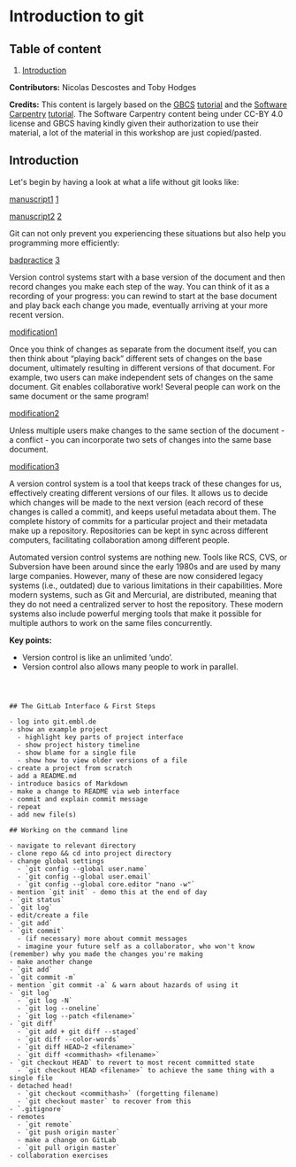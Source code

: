 # Introduction to git

## Table of content

1. [Introduction](#introduction)


**Contributors:** Nicolas Descostes and Toby Hodges

**Credits:** This content is largely based on the [GBCS](https://gbcs.embl.de/portal/tiki-index.php) [tutorial](https://gbservices.embl.de/git-conda/) and the [Software Carpentry](https://software-carpentry.org/) [tutorial](https://swcarpentry.github.io/git-novice/). 
The Software Carpentry content being under CC-BY 4.0 license and GBCS having kindly given their authorization to use their material, a lot of the material in this workshop are just copied/pasted.

 
## Introduction

Let's begin by having a look at what a life without git looks like:

[manuscript1](pictures/intro1.jpeg)
[1](https://medium.com/@fredrick.adegoke/version-control-systems-source-code-banking-efcbb9272aee)

[manuscript2](pictures/intro2.jpeg)
[2](http://www.phdcomics.com)

Git can not only prevent you experiencing these situations but also help you programming more efficiently:

[badpractice](pictures/intro3.jpeg)
[3](http://www.phdcomics.com)

Version control systems start with a base version of the document and then record changes you make each step of the way. You can think of it as a recording of your progress: you can rewind to start at the base document and play back each change you made, eventually arriving at your more recent version.

[modification1](pictures/intro4.jpeg)

Once you think of changes as separate from the document itself, you can then think about “playing back” different sets of changes on the base document, ultimately resulting in different versions of that document. For example, two users can make independent sets of changes on the same document. Git enables collaborative work! Several people can work on the same document or the same program!

[modification2](pictures/intro5.jpeg)

Unless multiple users make changes to the same section of the document - a conflict - you can incorporate two sets of changes into the same base document.

[modification3](pictures/intro6.jpeg)

A version control system is a tool that keeps track of these changes for us, effectively creating different versions of our files. It allows us to decide which changes will be made to the next version (each record of these changes is called a commit), and keeps useful metadata about them. The complete history of commits for a particular project and their metadata make up a repository. Repositories can be kept in sync across different computers, facilitating collaboration among different people.

Automated version control systems are nothing new. Tools like RCS, CVS, or Subversion have been around since the early 1980s and are used by many large companies. However, many of these are now considered legacy systems (i.e., outdated) due to various limitations in their capabilities. More modern systems, such as Git and Mercurial, are distributed, meaning that they do not need a centralized server to host the repository. These modern systems also include powerful merging tools that make it possible for multiple authors to work on the same files concurrently.

**Key points:**
  * Version control is like an unlimited ‘undo’.
  * Version control also allows many people to work in parallel.






~~~~~~~~~~~~~~~~~~~~~~~~~~~~~~~~~~~~~~~~~~~~~~~~~~~~~~~~~~~~~~~~~~~~~~~~~~~~~~~~~~~~



## The GitLab Interface & First Steps

- log into git.embl.de
- show an example project
  - highlight key parts of project interface
  - show project history timeline
  - show blame for a single file
  - show how to view older versions of a file
- create a project from scratch
- add a README.md
- introduce basics of Markdown
- make a change to README via web interface
- commit and explain commit message
- repeat
- add new file(s)

## Working on the command line

- navigate to relevant directory
- clone repo && cd into project directory
- change global settings
  - `git config --global user.name`
  - `git config --global user.email`
  - `git config --global core.editor "nano -w"`
- mention `git init` - demo this at the end of day
- `git status`
- `git log`
- edit/create a file
- `git add`
- `git commit`
  - (if necessary) more about commit messages
  - imagine your future self as a collaborator, who won't know (remember) why you made the changes you're making
- make another change
- `git add`
- `git commit -m`
- mention `git commit -a` & warn about hazards of using it
- `git log`
  - `git log -N`
  - `git log --oneline`
  - `git log --patch <filename>`
- `git diff`
  - `git add + git diff --staged`
  - `git diff --color-words`
  - `git diff HEAD~2 <filename>`
  - `git diff <commithash> <filename>`
- `git checkout HEAD` to revert to most recent committed state
  - `git checkout HEAD <filename>` to achieve the same thing with a single file
- detached head!
  - `git checkout <commithash>` (forgetting filename)
  - `git checkout master` to recover from this
- `.gitignore`
- remotes
  - `git remote`
  - `git push origin master`
  - make a change on GitLab
  - `git pull origin master`
- collaboration exercises
 